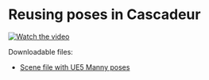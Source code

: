 # Reusing poses in Cascadeur

[![Watch the video](https://img.youtube.com/vi/-fBp76zpbDM/default.jpg)](https://youtu.be/-fBp76zpbDM)

Downloadable files:
- [Scene file with UE5 Manny poses]({URL})

